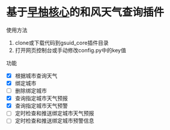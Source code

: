 # 基于[早柚核心](https://github.com/Genshin-bots/gsuid_core)的和风天气查询插件

使用方法
1. clone或下载代码到gsuid_core插件目录
2. 打开网页控制台或手动修改config.py中的key值

功能
- [x] 根据城市查询天气
- [x] 绑定城市
- [ ] 删除绑定城市
- [x] 查询指定城市天气预报
- [x] 查询指定城市天气预警
- [ ] 定时检查和推送绑定城市天气预报
- [ ] 定时检查和推送绑定城市预警信息
